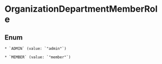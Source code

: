 
# OrganizationDepartmentMemberRole

## Enum


    * `ADMIN` (value: `"admin"`)

    * `MEMBER` (value: `"member"`)



